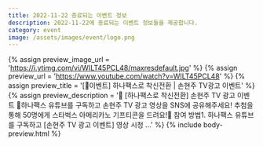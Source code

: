 ```yaml
---
title: 2022-11-22 종료되는 이벤트 정보
description: 2022-11-22에 종료되는 이벤트 정보들을 제공합니다.
category: event
image: /assets/images/event/logo.png
---
```

{% assign preview_image_url = 'https://i.ytimg.com/vi/WILT45PCL48/maxresdefault.jpg' %}
{% assign preview_url = 'https://www.youtube.com/watch?v=WILT45PCL48' %}
{% assign preview_title = '[🎉이벤트]  하나팩스로 착신전환   |   손현주 TV광고 이벤트' %}
{% assign preview_description = '🎁 [하나팩스로 착신전환] 손현주 TV 광고 이벤트 🎁하나팩스 유튜브를 구독하고 손현주 TV 광고 영상을 SNS에 공유해주세요! 추첨을 통해 50명에게 스타벅스 아메리카노 기프티콘을 드려요!📢 참여 방법1. 하나팩스 유튜브를 구독하고 [손현주 TV 광고 이벤트] 영상 시청  ...' %}
{% include body-preview.html %}